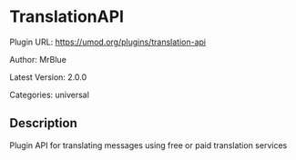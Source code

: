 # TranslationAPI

Plugin URL: https://umod.org/plugins/translation-api

Author: MrBlue

Latest Version: 2.0.0

Categories: universal

## Description

Plugin API for translating messages using free or paid translation services
